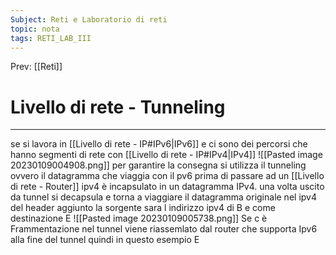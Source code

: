 ```yaml
---
Subject: Reti e Laboratorio di reti
topic: nota
tags: RETI_LAB_III
---
```


Prev: [[Reti]]

# Livello di rete - Tunneling
---
se si lavora in [[Livello di rete - IP#IPv6|IPv6]] e ci sono dei percorsi che hanno segmenti di rete con [[Livello di rete - IP#IPv4|IPv4]] 
![[Pasted image 20230109004908.png]]
per garantire la consegna si utilizza il tunneling ovvero
il datagramma che viaggia con il pv6 prima di passare ad un [[Livello di rete - Router]] ipv4 è incapsulato in un datagramma IPv4. una volta uscito da tunnel si decapsula e torna a viaggiare il datagramma originale 
nel ipv4 del header aggiunto la sorgente sara l indirizzo ipv4 di B e come destinazione E
![[Pasted image 20230109005738.png]]
Se c è Frammentazione nel tunnel viene riassemlato dal router che supporta Ipv6 alla fine del tunnel quindi in questo esempio E 


